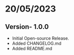 # 20/05/2023
## Version- 1.0.0
- Initial Open-source Release.
- Added CHANGELOG.md
- Added README.md